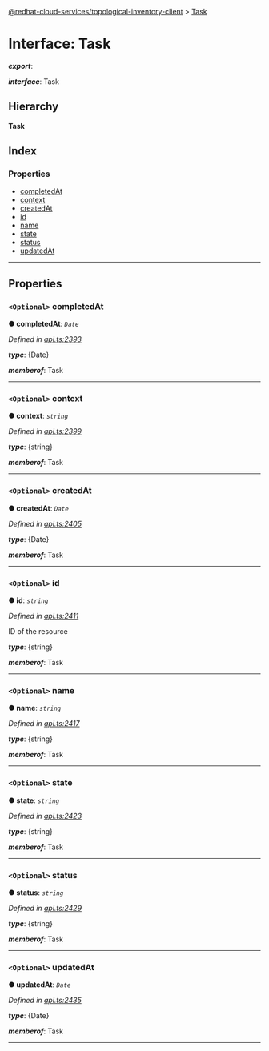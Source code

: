 [@redhat-cloud-services/topological-inventory-client](../README.md) > [Task](../interfaces/task.md)

# Interface: Task

*__export__*: 

*__interface__*: Task

## Hierarchy

**Task**

## Index

### Properties

* [completedAt](task.md#completedat)
* [context](task.md#context)
* [createdAt](task.md#createdat)
* [id](task.md#id)
* [name](task.md#name)
* [state](task.md#state)
* [status](task.md#status)
* [updatedAt](task.md#updatedat)

---

## Properties

<a id="completedat"></a>

### `<Optional>` completedAt

**● completedAt**: *`Date`*

*Defined in [api.ts:2393](https://github.com/RedHatInsights/javascript-clients/blob/master/packages/topological-inventory/api.ts#L2393)*

*__type__*: {Date}

*__memberof__*: Task

___
<a id="context"></a>

### `<Optional>` context

**● context**: *`string`*

*Defined in [api.ts:2399](https://github.com/RedHatInsights/javascript-clients/blob/master/packages/topological-inventory/api.ts#L2399)*

*__type__*: {string}

*__memberof__*: Task

___
<a id="createdat"></a>

### `<Optional>` createdAt

**● createdAt**: *`Date`*

*Defined in [api.ts:2405](https://github.com/RedHatInsights/javascript-clients/blob/master/packages/topological-inventory/api.ts#L2405)*

*__type__*: {Date}

*__memberof__*: Task

___
<a id="id"></a>

### `<Optional>` id

**● id**: *`string`*

*Defined in [api.ts:2411](https://github.com/RedHatInsights/javascript-clients/blob/master/packages/topological-inventory/api.ts#L2411)*

ID of the resource

*__type__*: {string}

*__memberof__*: Task

___
<a id="name"></a>

### `<Optional>` name

**● name**: *`string`*

*Defined in [api.ts:2417](https://github.com/RedHatInsights/javascript-clients/blob/master/packages/topological-inventory/api.ts#L2417)*

*__type__*: {string}

*__memberof__*: Task

___
<a id="state"></a>

### `<Optional>` state

**● state**: *`string`*

*Defined in [api.ts:2423](https://github.com/RedHatInsights/javascript-clients/blob/master/packages/topological-inventory/api.ts#L2423)*

*__type__*: {string}

*__memberof__*: Task

___
<a id="status"></a>

### `<Optional>` status

**● status**: *`string`*

*Defined in [api.ts:2429](https://github.com/RedHatInsights/javascript-clients/blob/master/packages/topological-inventory/api.ts#L2429)*

*__type__*: {string}

*__memberof__*: Task

___
<a id="updatedat"></a>

### `<Optional>` updatedAt

**● updatedAt**: *`Date`*

*Defined in [api.ts:2435](https://github.com/RedHatInsights/javascript-clients/blob/master/packages/topological-inventory/api.ts#L2435)*

*__type__*: {Date}

*__memberof__*: Task

___


